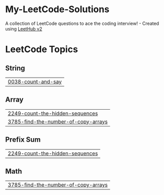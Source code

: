 # My-LeetCode-Solutions
A collection of LeetCode questions to ace the coding interview! - Created using [LeetHub v2](https://github.com/arunbhardwaj/LeetHub-2.0)

<!---LeetCode Topics Start-->
# LeetCode Topics
## String
|  |
| ------- |
| [0038-count-and-say](https://github.com/iammarvin7/My-LeetCode-Solutions/tree/master/0038-count-and-say) |
## Array
|  |
| ------- |
| [2249-count-the-hidden-sequences](https://github.com/iammarvin7/My-LeetCode-Solutions/tree/master/2249-count-the-hidden-sequences) |
| [3785-find-the-number-of-copy-arrays](https://github.com/iammarvin7/My-LeetCode-Solutions/tree/master/3785-find-the-number-of-copy-arrays) |
## Prefix Sum
|  |
| ------- |
| [2249-count-the-hidden-sequences](https://github.com/iammarvin7/My-LeetCode-Solutions/tree/master/2249-count-the-hidden-sequences) |
## Math
|  |
| ------- |
| [3785-find-the-number-of-copy-arrays](https://github.com/iammarvin7/My-LeetCode-Solutions/tree/master/3785-find-the-number-of-copy-arrays) |
<!---LeetCode Topics End-->